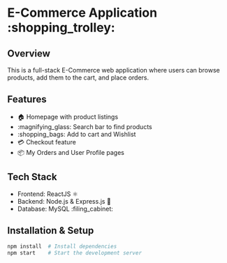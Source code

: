 # E-Commerce Application :shopping_trolley:
## Overview
This is a full-stack E-Commerce web application where users can browse products, add them to the cart, and place orders.
## Features
- :house: Homepage with product listings
- :magnifying_glass: Search bar to find products
- :shopping_bags: Add to cart and Wishlist
- :credit_card: Checkout feature
- :package: My Orders and User Profile pages
## Tech Stack
- Frontend: ReactJS :atom_symbol:
- Backend: Node.js & Express.js :rocket:
- Database: MySQL :filing_cabinet:
## Installation & Setup
```sh
npm install  # Install dependencies
npm start    # Start the development server
